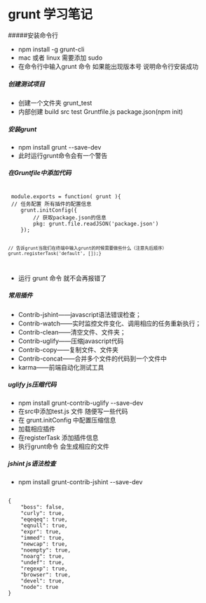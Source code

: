 # grunt 学习笔记

#####安装命令行
- npm install -g grunt-cli
- mac 或者 linux 需要添加 sudo
- 在命令行中输入grunt 命令 如果能出现版本号 说明命令行安装成功

##### 创建测试项目
- 创建一个文件夹  grunt_test
- 内部创建 build src test Gruntfile.js package.json(npm init)

##### 安装grunt
- npm install grunt --save-dev
- 此时运行grunt命令会有一个警告

##### 在Gruntfile中添加代码
<code>
 module.exports = function( grunt ){
 // 任务配置 所有插件的配置信息
    grunt.initConfig({
        // 获取package.json的信息
        pkg: grunt.file.readJSON('package.json')
    });

    // 告诉grunt当我们在终端中输入grunt的时候需要做些什么（注意先后顺序）
    grunt.registerTask('default', []);}
</code>

- 运行 grunt 命令 就不会再报错了

##### 常用插件
- Contrib-jshint——javascript语法错误检查；
- Contrib-watch——实时监控文件变化、调用相应的任务重新执行；
- Contrib-clean——清空文件、文件夹；
- Contrib-uglify——压缩javascript代码
- Contrib-copy——复制文件、文件夹
- Contrib-concat——合并多个文件的代码到一个文件中
- karma——前端自动化测试工具 

##### uglify js压缩代码
- npm install grunt-contrib-uglify --save-dev
- 在src中添加test.js 文件 随便写一些代码
- 在 grunt.initConfig 中配置压缩信息
- 加载相应插件
- 在registerTask 添加插件信息
- 执行grunt命令 会生成相应的文件

##### jshint js语法检查
- npm install grunt-contrib-jshint --save-dev
<code>
{
	"boss": false,
	"curly": true,
	"eqeqeq": true,
	"eqnull": true,
	"expr": true,
	"immed": true,
	"newcap": true,
	"noempty": true,
	"noarg": true,
	"undef": true,
	"regexp": true,
	"browser": true,
	"devel": true,
	"node": true
}
</code>
